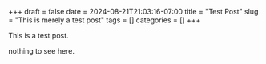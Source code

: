 +++ 
draft = false
date = 2024-08-21T21:03:16-07:00
title = "Test Post"
slug = "This is merely a test post" 
tags = []
categories = []
+++

This is a test post.

nothing to see here.